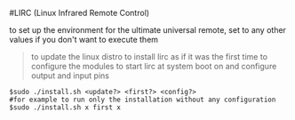 #LIRC (Linux Infrared Remote Control)

to set up the environment for the ultimate universal remote, set to any other values if you don't want to execute them
><update> to update the linux distro
><first>  to install lirc as if it was the first time
><config> to configure the modules to start lirc at system boot on and configure output and input pins
```
$sudo ./install.sh <update?> <first?> <config?>
#for example to run only the installation without any configuration
$sudo ./install.sh x first x
```
